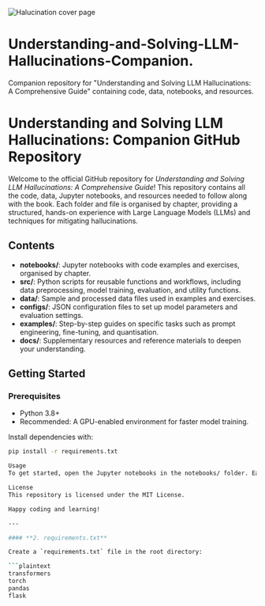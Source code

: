 
![Halucination cover page](https://github.com/user-attachments/assets/3bc3a3b2-8f06-45ef-8785-1288d80927a6)


# Understanding-and-Solving-LLM-Hallucinations-Companion.
Companion repository for "Understanding and Solving LLM Hallucinations: A Comprehensive Guide" containing code, data, notebooks, and resources.


# Understanding and Solving LLM Hallucinations: Companion GitHub Repository

Welcome to the official GitHub repository for *Understanding and Solving LLM Hallucinations: A Comprehensive Guide*! This repository contains all the code, data, Jupyter notebooks, and resources needed to follow along with the book. Each folder and file is organised by chapter, providing a structured, hands-on experience with Large Language Models (LLMs) and techniques for mitigating hallucinations.

## Contents

- **notebooks/**: Jupyter notebooks with code examples and exercises, organised by chapter.
- **src/**: Python scripts for reusable functions and workflows, including data preprocessing, model training, evaluation, and utility functions.
- **data/**: Sample and processed data files used in examples and exercises.
- **configs/**: JSON configuration files to set up model parameters and evaluation settings.
- **examples/**: Step-by-step guides on specific tasks such as prompt engineering, fine-tuning, and quantisation.
- **docs/**: Supplementary resources and reference materials to deepen your understanding.

## Getting Started

### Prerequisites

- Python 3.8+
- Recommended: A GPU-enabled environment for faster model training.

Install dependencies with:
```bash
pip install -r requirements.txt

Usage
To get started, open the Jupyter notebooks in the notebooks/ folder. Each notebook is named according to the chapter it corresponds to, making it easy to follow along with the book.

License
This repository is licensed under the MIT License.

Happy coding and learning!

---

#### **2. requirements.txt**

Create a `requirements.txt` file in the root directory:

```plaintext
transformers
torch
pandas
flask
